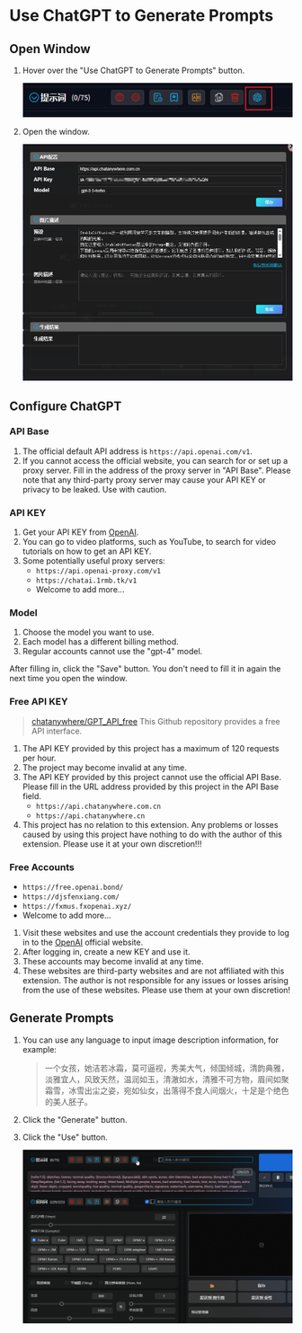 # Use ChatGPT to Generate Prompts

## Open Window

1. Hover over the "Use ChatGPT to Generate Prompts" button.

    ![](./assets/images/UsingChatgptToGeneratePrompts/chatgpt_btn.png)

2. Open the window.

    ![](./assets/images/UsingChatgptToGeneratePrompts/chatgpt.png)

## Configure ChatGPT

### API Base

1. The official default API address is `https://api.openai.com/v1`.
2. If you cannot access the official website, you can search for or set up a proxy server. Fill in the address of the proxy server in "API Base". Please note that any third-party proxy server may cause your API KEY or privacy to be leaked. Use with caution.

### API KEY

1. Get your API KEY from [OpenAI](https://platform.openai.com/docs/introduction).
2. You can go to video platforms, such as YouTube, to search for video tutorials on how to get an API KEY.
3. Some potentially useful proxy servers:
   - `https://api.openai-proxy.com/v1`
   - `https://chatai.1rmb.tk/v1`
   - Welcome to add more...

### Model

1. Choose the model you want to use.
2. Each model has a different billing method.
3. Regular accounts cannot use the "gpt-4" model.

After filling in, click the "Save" button. You don't need to fill it in again the next time you open the window.

### Free API KEY
> [chatanywhere/GPT_API_free](https://github.com/chatanywhere/GPT_API_free) This Github repository provides a free API interface.

1. The API KEY provided by this project has a maximum of 120 requests per hour.
2. The project may become invalid at any time.
3. The API KEY provided by this project cannot use the official API Base. Please fill in the URL address provided by this project in the API Base field.
   - `https://api.chatanywhere.com.cn`
   - `https://api.chatanywhere.cn`
4. This project has no relation to this extension. Any problems or losses caused by using this project have nothing to do with the author of this extension. Please use it at your own discretion!!!

### Free Accounts

- `https://free.openai.bond/`
- `https://djsfenxiang.com/`
- `https://fxmus.fxopenai.xyz/`
- Welcome to add more...

1. Visit these websites and use the account credentials they provide to log in to the [OpenAI](https://platform.openai.com/docs/introduction) official website.
2. After logging in, create a new KEY and use it.
3. These accounts may become invalid at any time.
4. These websites are third-party websites and are not affiliated with this extension. The author is not responsible for any issues or losses arising from the use of these websites. Please use them at your own discretion!

## Generate Prompts

1. You can use any language to input image description information, for example:

    > 一个女孩，她洁若冰霜，莫可逼视，秀美大气，倾国倾城，清韵典雅，淡雅宜人，风致天然，温润如玉，清澈如水，清雅不可方物，眉间如聚霜雪，冰雪出尘之姿，宛如仙女，出落得不食人间烟火，十足是个绝色的美人胚子。

2. Click the "Generate" button.

3. Click the "Use" button.

    ![](./assets/images/demo.chatgpt.gif)